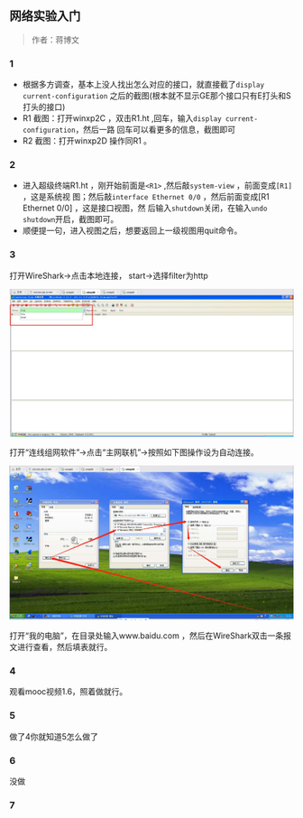 ## 网络实验入门

> 作者：蒋博文

### 1

- 根据多方调查，基本上没人找出怎么对应的接口，就直接截了`display current-configuration`
  之后的截图(根本就不显示GE那个接口只有E打头和S打头的接口)
- R1 截图：打开winxp2C ，双击R1.ht ,回车，输入`display current-configuration`，然后一路
  回车可以看更多的信息，截图即可
- R2 截图：打开winxp2D 操作同R1 。

### 2

- 进入超级终端R1.ht ，刚开始前面是`<R1>` ,然后敲`system-view` ，前面变成`[R1]` ，这是系统视
  图；然后敲`interface Ethernet 0/0` ，然后前面变成[R1 Ethernet 0/0] ，这是接口视图，然
  后输入`shutdown`关闭，在输入`undo shutdown`开启，截图即可。
- 顺便提一句，进入视图之后，想要返回上一级视图用quit命令。

### 3

打开WireShark->点击本地连接， start->选择filter为http

![网络实验入门](img/网络实验入门.jpg)

打开“连线组网软件”->点击“主网联机”->按照如下图操作设为自动连接。

![网络实验入门2](img/网络实验入门2.jpg)

打开“我的电脑”，在目录处输入www.baidu.com ，然后在WireShark双击一条报文进行查看，然后填表就行。

### 4

观看mooc视频1.6，照着做就行。

### 5

做了4你就知道5怎么做了

### 6

没做

### 7

